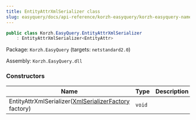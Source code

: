 ```yaml
---
title: EntityAttrXmlSerializer class
slug: easyquery/docs/api-reference/korzh-easyquery/korzh-easyquery-namespace/entityattrxmlserializer-class
---
```



```csharp
public class Korzh.EasyQuery.EntityAttrXmlSerializer
    : EntityAttrXmlSerializer<EntityAttr>

```
Package: `Korzh.EasyQuery` (targets: `netstandard2.0`)

Assembly: `Korzh.EasyQuery.dll`

### Constructors

| Name | Type | Description | 
| --- | --- | --- | 
| EntityAttrXmlSerializer([XmlSerializerFactory](/api-reference/korzh-easyquery/korzh-easyquery-namespace/xmlserializerfactory-class) factory) | `void` |  |